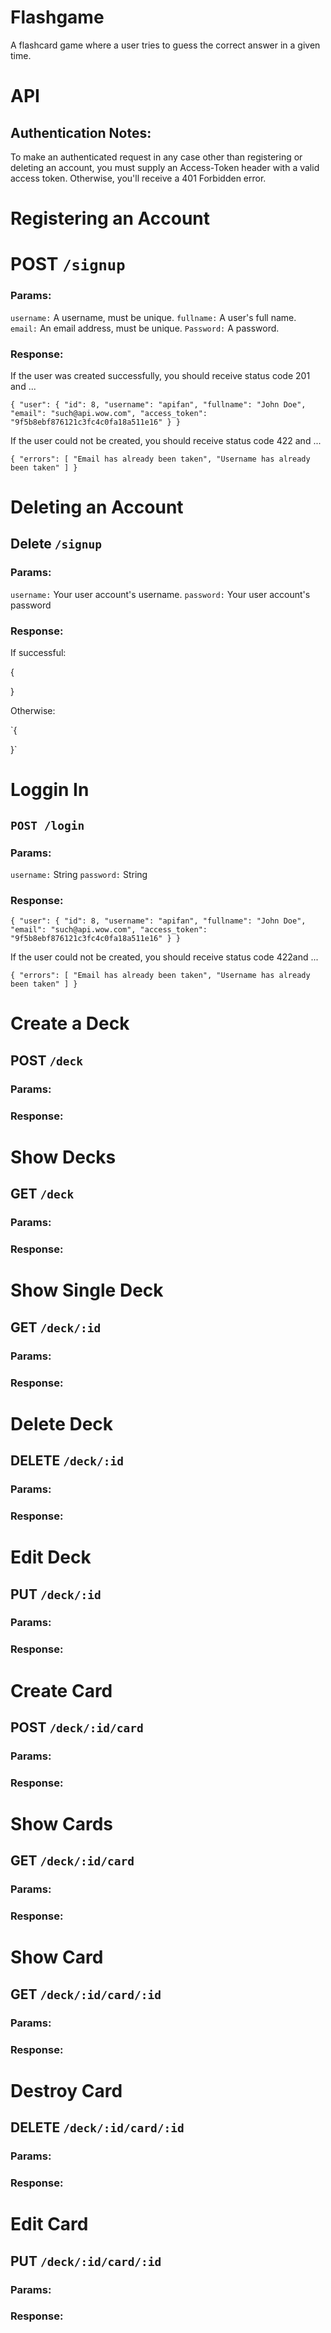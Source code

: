 # Flashgame

A flashcard game where a user tries to guess the correct answer in a given time.

# API

## Authentication Notes:

To make an authenticated request in any case other than registering
or deleting an account, you must supply an Access-Token header with a valid
access token. Otherwise, you'll receive a 401 Forbidden error.

# Registering an Account

# POST `/signup`
### Params:
`username:` A username, must be unique. `fullname:` A user's full name. `email:` An email address, must be unique. `Password:` A password.

### Response:
If the user was created successfully, you should receive status code 201 and ...

`{
    "user": {
        "id": 8,
        "username": "apifan",
        "fullname": "John Doe",
        "email": "such@api.wow.com",
        "access_token": "9f5b8ebf876121c3fc4c0fa18a511e16"
    }
}`

If the user could not be created, you should receive status code 422 and ...

`{
    "errors": [
        "Email has already been taken",
        "Username has already been taken"
        ]
}`

# Deleting an Account
## Delete `/signup`

### Params:

`username:` Your user account's username. `password:` Your user account's password

### Response:

If successful:

{

}

Otherwise:

`{

}`

# Loggin In
## `POST /login`

### Params:

`username:` String `password:` String

### Response:

`{
    "user": {
        "id": 8,
        "username": "apifan",
        "fullname": "John Doe",
        "email": "such@api.wow.com",
        "access_token": "9f5b8ebf876121c3fc4c0fa18a511e16"
    }
}`

If the user could not be created, you should receive status code 422and ...

`{
    "errors": [
        "Email has already been taken",
        "Username has already been taken"
    ]
}`

# Create a Deck
## POST `/deck`

### Params:

### Response:


# Show Decks
## GET `/deck`

### Params:

### Response:


# Show Single Deck
## GET `/deck/:id`

### Params:

### Response:

# Delete Deck
## DELETE `/deck/:id`

### Params:

### Response:


# Edit Deck
## PUT `/deck/:id`

### Params:

### Response:


# Create Card
## POST `/deck/:id/card`

### Params:

### Response:


# Show Cards
## GET `/deck/:id/card`

### Params:

### Response:


# Show Card
## GET `/deck/:id/card/:id`

### Params:

### Response:


# Destroy Card
## DELETE `/deck/:id/card/:id`

### Params:

### Response:


# Edit Card
## PUT `/deck/:id/card/:id`

### Params:

### Response:





